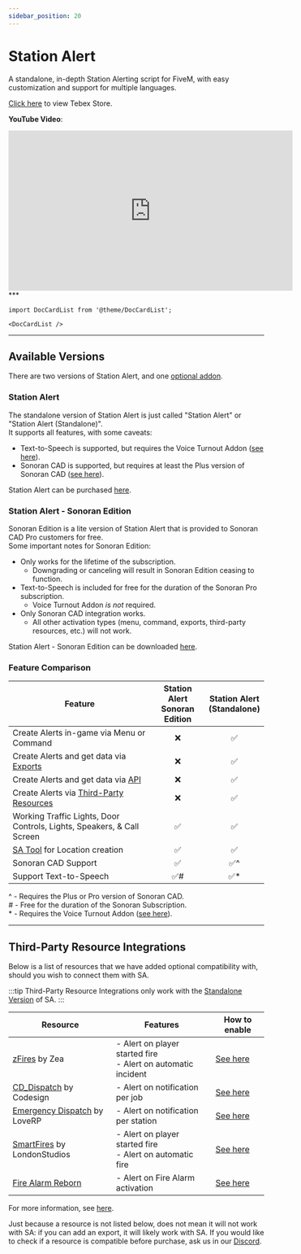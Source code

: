 ```yaml
---
sidebar_position: 20
---
```


# Station Alert

A standalone, in-depth Station Alerting script for FiveM, with easy customization and support for multiple languages.

[Click here](https://store.inferno-collection.com/category/sa) to view Tebex Store.

**YouTube Video**:
<iframe width="560" height="315" src="https://www.youtube.com/embed/V0MBgqLFetA?si=TdPrVDRjLnBW1gBG" title="YouTube video player" frameborder="0" allow="accelerometer; autoplay; clipboard-write; encrypted-media; gyroscope; picture-in-picture; web-share" referrerpolicy="strict-origin-when-cross-origin" allowfullscreen></iframe>
***

```mdx-code-block
import DocCardList from '@theme/DocCardList';

<DocCardList />
```

***

## Available Versions
There are two versions of Station Alert, and one [optional addon](usage/tts.md).

### Station Alert
The standalone version of Station Alert is just called "Station Alert" or "Station Alert (Standalone)".  
It supports all features, with some caveats:

- Text-to-Speech is supported, but requires the Voice Turnout Addon ([see here](usage/tts.md)).
- Sonoran CAD is supported, but requires at least the Plus version of Sonoran CAD ([see here](https://sonorancad.com/pricing)).

Station Alert can be purchased [here](https://store.inferno-collection.com/category/sa).

### Station Alert - Sonoran Edition
Sonoran Edition is a lite version of Station Alert that is provided to Sonoran CAD Pro customers for free.  
Some important notes for Sonoran Edition:

- Only works for the lifetime of the subscription.
  - Downgrading or canceling will result in Sonoran Edition ceasing to function.
- Text-to-Speech is included for free for the duration of the Sonoran Pro subscription.
  - Voice Turnout Addon *is not* required.
- Only Sonoran CAD integration works.
  - All other activation types (menu, command, exports, third-party resources, etc.) will not work.

Station Alert - Sonoran Edition can be downloaded [here](https://store.inferno-collection.com/package/station-alert-sonoran-edition).

### Feature Comparison

| Feature                                                                | Station Alert<br/>Sonoran Edition | Station Alert<br/>(Standalone) |
|------------------------------------------------------------------------|:---------------------------------:|:------------------------------:|
| Create Alerts in-game via Menu or Command                              |                 ❌                 |               ✅                |
| Create Alerts and get data via [Exports](developers/exports)           |                 ❌                 |               ✅                |
| Create Alerts and get data via [API](developers/api.mdx)               |                 ❌                 |               ✅                |
| Create Alerts via [Third-Party Resources](developers/third-party.md)      |                 ❌                 |               ✅                |
| Working Traffic Lights, Door Controls, Lights, Speakers, & Call Screen |                 ✅                 |               ✅                |
| [SA Tool](developers/tool.md) for Location creation                    |                 ✅                 |               ✅                |
| Sonoran CAD Support                                                    |                 ✅                 |              ✅\^               |
| Support Text-to-Speech                                                 |                ✅\#                |              ✅\*               |

\^ - Requires the Plus or Pro version of Sonoran CAD.  
\# - Free for the duration of the Sonoran Subscription.  
\* - Requires the Voice Turnout Addon ([see here](usage/tts.md)).

***

## Third-Party Resource Integrations

Below is a list of resources that we have added optional compatibility with, should you wish to connect them with SA.

:::tip
Third-Party Resource Integrations only work with the [Standalone Version](#station-alert-1) of SA.
:::

| Resource                                                                                                                                                             | Features                                                         | How to enable                                            |
|----------------------------------------------------------------------------------------------------------------------------------------------------------------------|------------------------------------------------------------------|----------------------------------------------------------|
| [zFires](https://forum.cfx.re/t/paid-standalone-esx-qbcore-z-fire/5244464?u=christopherm) by Zea                                                                     | - Alert on player started fire<br/>- Alert on automatic incident | [See here](developers/third-party.md#zfires)             |
| [CD_Dispatch](https://forum.cfx.re/t/paid-codesign-police-dispatch/2007097?u=christopherm) by Codesign                                                               | - Alert on notification per job                                  | [See here](developers/third-party.md#cd_dispatch)        |
| [Emergency Dispatch](https://love-rp.tebex.io/package/4887641) by LoveRP                                                                                             | - Alert on notification per station                              | [See here](developers/third-party.md#emergency-dispatch) |
| [SmartFires](https://forum.cfx.re/t/smart-fires-automatic-fires-fire-smoke-types-many-integrations-standalone-paid-resource/4792695?u=christopherm) by LondonStudios | - Alert on player started fire<br/>- Alert on automatic fire     | [See here](developers/third-party.md#smart-fires)        |
| [Fire Alarm Reborn](../fire-alarm-reborn)                                                                                                                            | - Alert on Fire Alarm activation                                 | [See here](developers/third-party.md#fire-alarm-reborn)  |

For more information, see [here](developers/third-party.md).

Just because a resource is not listed below, does not mean it will not work with SA: if you can add an export, it will likely work with SA. 
If you would like to check if a resource is compatible before purchase, ask us in our [Discord](https://inferno.codes/discord).
